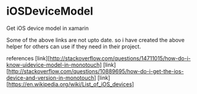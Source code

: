 # iOSDeviceModel
Get iOS device model in xamarin

Some of the above links are not upto date.
so i have created the above helper for others can use if they need in their project.

references
[link][http://stackoverflow.com/questions/14711015/how-do-i-know-uidevice-model-in-monotouch]
[link][http://stackoverflow.com/questions/10889695/how-do-i-get-the-ios-device-and-version-in-monotouch]
[link][https://en.wikipedia.org/wiki/List_of_iOS_devices]
		

